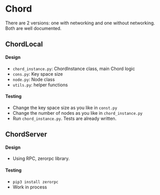 # Chord

There are 2 versions: one with networking and one without networking. Both are well documented.

## ChordLocal

#### Design
- `chord_instance.py`: ChordInstance class, main Chord logic
- `cons.py`: Key space size
- `node.py`: Node class
- `utils.py`: helper functions

#### Testing
- Change the key space size as you like in `const.py`
- Change the number of nodes as you like in `chord_instance.py`
- Run `chord_instance.py`. Tests are already written.

## ChordServer

#### Design
- Using RPC, zerorpc library.

#### Testing
- `pip3 install zerorpc`
- Work in process